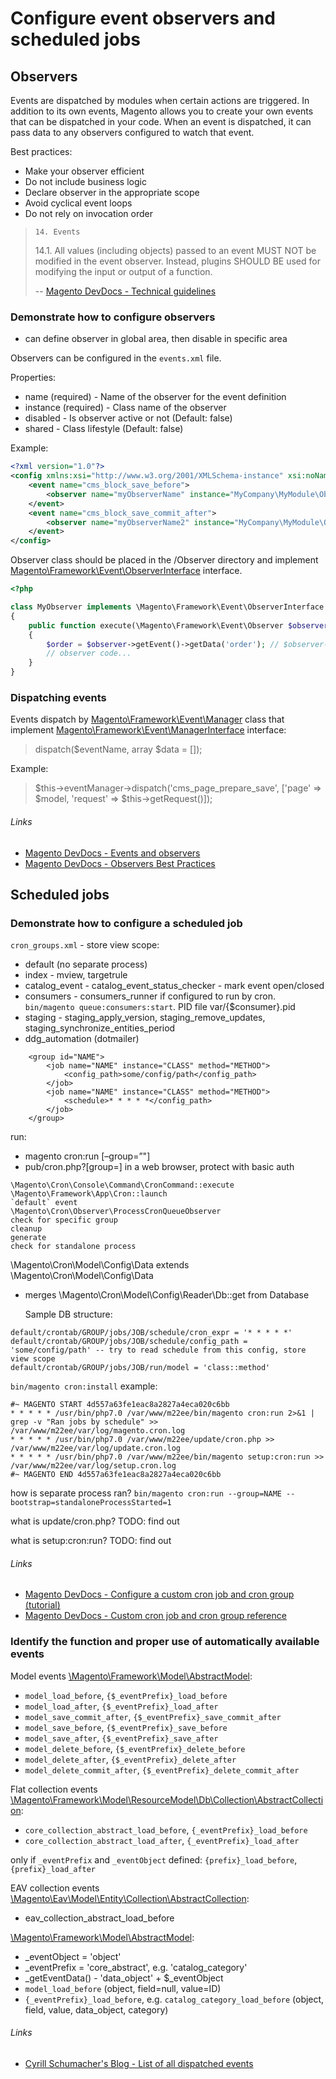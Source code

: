 # Configure event observers and scheduled jobs

## Observers

Events are dispatched by modules when certain actions are triggered.
In addition to its own events, Magento allows you to create your own events that can be dispatched in your code.
When an event is dispatched, it can pass data to any observers configured to watch that event.

Best practices:
- Make your observer efficient
- Do not include business logic
- Declare observer in the appropriate scope
- Avoid cyclical event loops
- Do not rely on invocation order

> 
> `14. Events`
> 
> 14.1. All values (including objects) passed to an event MUST NOT be modified in the event observer. Instead, plugins SHOULD BE used for modifying the input or output of a function.
>
> -- [Magento DevDocs - Technical guidelines](https://devdocs.magento.com/guides/v2.2/coding-standards/technical-guidelines.html)


### Demonstrate how to configure observers
- can define observer in global area, then disable in specific area

Observers can be configured in the `events.xml` file.

Properties:
- name (required) - Name of the observer for the event definition
- instance (required) - Class name of the observer
- disabled - Is observer active or not (Default: false)
- shared - Class lifestyle (Default: false)

Example:
```xml
<?xml version="1.0"?>
<config xmlns:xsi="http://www.w3.org/2001/XMLSchema-instance" xsi:noNamespaceSchemaLocation="urn:magento:framework:Event/etc/events.xsd">
    <event name="cms_block_save_before">
        <observer name="myObserverName" instance="MyCompany\MyModule\Observer\MyObserver" />
    </event>
    <event name="cms_block_save_commit_after">
        <observer name="myObserverName2" instance="MyCompany\MyModule\Observer\AnotherObserver" disabled="true" shared="true"/>
    </event>
</config>
```

Observer class should be placed in the <module-root>/Observer directory and implement
[Magento\Framework\Event\ObserverInterface](https://github.com/magento/magento2/blob/2.2-develop/lib/internal/Magento/Framework/Event/ObserverInterface.php)
interface.

```php
<?php

class MyObserver implements \Magento\Framework\Event\ObserverInterface
{
    public function execute(\Magento\Framework\Event\Observer $observer)
    {
        $order = $observer->getEvent()->getData('order'); // $observer->getEvent()->getOrder();
        // observer code...
    }
}
```

### Dispatching events

Events dispatch by [Magento\Framework\Event\Manager](https://github.com/magento/magento2/blob/2.2-develop/lib/internal/Magento/Framework/Event/Manager.php) class
that implement [Magento\Framework\Event\ManagerInterface](https://github.com/magento/magento2/blob/2.2-develop/lib/internal/Magento/Framework/Event/ManagerInterface.php) interface:
> dispatch($eventName, array $data = []);

Example:
> $this->eventManager->dispatch('cms_page_prepare_save', ['page' => $model, 'request' => $this->getRequest()]);

###### Links
- [Magento DevDocs - Events and observers](https://devdocs.magento.com/guides/v2.2/extension-dev-guide/events-and-observers.html)
- [Magento DevDocs - Observers Best Practices](https://devdocs.magento.com/guides/v2.2/ext-best-practices/extension-coding/observers-bp.html)


## Scheduled jobs

### Demonstrate how to configure a scheduled job

`cron_groups.xml` - store view scope:

- default (no separate process)
- index - mview, targetrule
- catalog_event - catalog_event_status_checker - mark event open/closed
- consumers - consumers_runner if configured to run by cron. `bin/magento queue:consumers:start`. PID file var/{$consumer}.pid
- staging - staging_apply_version, staging_remove_updates, staging_synchronize_entities_period
- ddg_automation (dotmailer)

```
    <group id="NAME">
        <job name="NAME" instance="CLASS" method="METHOD">
            <config_path>some/config/path</config_path>
        </job>
        <job name="NAME" instance="CLASS" method="METHOD">
            <schedule>* * * * *</config_path>
        </job>
    </group>
```

run:

- magento cron:run [–group=”"]
- pub/cron.php?[group=<name>] in a web browser, protect with basic auth

```
\Magento\Cron\Console\Command\CronCommand::execute
\Magento\Framework\App\Cron::launch
`default` event
\Magento\Cron\Observer\ProcessCronQueueObserver
check for specific group
cleanup
generate
check for standalone process
```

\Magento\Cron\Model\Config\Data extends \Magento\Cron\Model\Config\Data
- merges \Magento\Cron\Model\Config\Reader\Db::get from Database

  Sample DB structure:
```
default/crontab/GROUP/jobs/JOB/schedule/cron_expr = '* * * * *'
default/crontab/GROUP/jobs/JOB/schedule/config_path = 'some/config/path' -- try to read schedule from this config, store view scope
default/crontab/GROUP/jobs/JOB/run/model = 'class::method'
```


`bin/magento cron:install` example:
```
#~ MAGENTO START 4d557a63fe1eac8a2827a4eca020c6bb
* * * * * /usr/bin/php7.0 /var/www/m22ee/bin/magento cron:run 2>&1 | grep -v "Ran jobs by schedule" >> /var/www/m22ee/var/log/magento.cron.log
* * * * * /usr/bin/php7.0 /var/www/m22ee/update/cron.php >> /var/www/m22ee/var/log/update.cron.log
* * * * * /usr/bin/php7.0 /var/www/m22ee/bin/magento setup:cron:run >> /var/www/m22ee/var/log/setup.cron.log
#~ MAGENTO END 4d557a63fe1eac8a2827a4eca020c6bb
```

how is separate process ran?
`bin/magento cron:run --group=NAME --bootstrap=standaloneProcessStarted=1`

what is update/cron.php?
TODO: find out

what is setup:cron:run?
TODO: find out

###### Links
- [Magento DevDocs - Configure a custom cron job and cron group (tutorial)](https://devdocs.magento.com/guides/v2.2/config-guide/cron/custom-cron-tut.html)
- [Magento DevDocs - Custom cron job and cron group reference](https://devdocs.magento.com/guides/v2.2/config-guide/cron/custom-cron-ref.html)


### Identify the function and proper use of automatically available events

Model events [\Magento\Framework\Model\AbstractModel](https://github.com/magento/magento2/blob/2.2-develop/lib/internal/Magento/Framework/Model/AbstractModel.php):

- `model_load_before`, `{$_eventPrefix}_load_before`
- `model_load_after`, `{$_eventPrefix}_load_after`
- `model_save_commit_after`, `{$_eventPrefix}_save_commit_after`
- `model_save_before`, `{$_eventPrefix}_save_before`
- `model_save_after`, `{$_eventPrefix}_save_after`
- `model_delete_before`, `{$_eventPrefix}_delete_before`
- `model_delete_after`, `{$_eventPrefix}_delete_after`
- `model_delete_commit_after`, `{$_eventPrefix}_delete_commit_after`

Flat collection events [\Magento\Framework\Model\ResourceModel\Db\Collection\AbstractCollection](https://github.com/magento/magento2/blob/2.2-develop/lib/internal/Magento/Framework/Model/ResourceModel/Db/Collection/AbstractCollection.php):

- `core_collection_abstract_load_before`, `{_eventPrefix}_load_before`
- `core_collection_abstract_load_after`, `{_eventPrefix}_load_after`

only if `_eventPrefix` and `_eventObject` defined: `{prefix}_load_before`, `{prefix}_load_after`

EAV collection events [\Magento\Eav\Model\Entity\Collection\AbstractCollection](https://github.com/magento/magento2/blob/2.2-develop/app/code/Magento/Eav/Model/Entity/Collection/AbstractCollection.php):

- eav_collection_abstract_load_before

[\Magento\Framework\Model\AbstractModel](https://github.com/magento/magento2/blob/2.2-develop/lib/internal/Magento/Framework/Model/AbstractModel.php):

- _eventObject = 'object'
- _eventPrefix = 'core_abstract', e.g. 'catalog_category'
- _getEventData() - 'data_object' + $_eventObject
- `model_load_before` (object, field=null, value=ID)
- `{_eventPrefix}_load_before`, e.g. `catalog_category_load_before` (object, field, value, data_object, category)

###### Links
- [Cyrill Schumacher's Blog - List of all dispatched events](https://cyrillschumacher.com/magento-2.2-list-of-all-dispatched-events/)
